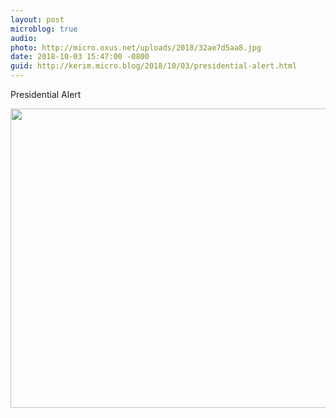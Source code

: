 ```yaml
---
layout: post
microblog: true
audio: 
photo: http://micro.oxus.net/uploads/2018/32ae7d5aa8.jpg
date: 2018-10-03 15:47:00 -0800
guid: http://kerim.micro.blog/2018/10/03/presidential-alert.html
---
```

Presidential Alert

<img src="http://micro.oxus.net/uploads/2018/32ae7d5aa8.jpg" width="600" height="479" />
